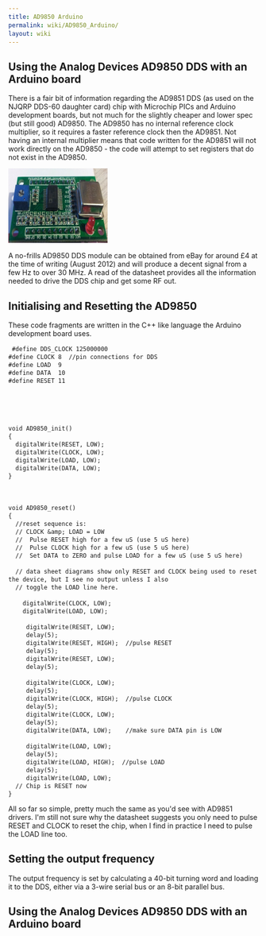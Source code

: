 ```yaml
---
title: AD9850 Arduino
permalink: wiki/AD9850_Arduino/
layout: wiki
---
```


Using the Analog Devices AD9850 DDS with an Arduino board
---------------------------------------------------------

There is a fair bit of information regarding the AD9851 DDS (as used on
the NJQRP DDS-60 daughter card) chip with Microchip PICs and Arduino
development boards, but not much for the slightly cheaper and lower spec
(but still good) AD9850. The AD9850 has no internal reference clock
multiplier, so it requires a faster reference clock then the AD9851. Not
having an internal multiplier means that code written for the AD9851
will not work directly on the AD9850 - the code will attempt to set
registers that do not exist in the AD9850.

<img src="Ebay-dds.png" title="Cheap AD9850 DDS module from eBay" alt="Cheap AD9850 DDS module from eBay" width="200" height="150" />

A no-frills AD9850 DDS module can be obtained from eBay for around £4 at
the time of writing (August 2012) and will produce a decent signal from
a few Hz to over 30 MHz. A read of the datasheet provides all the
information needed to drive the DDS chip and get some RF out.

Initialising and Resetting the AD9850
-------------------------------------

These code fragments are written in the C++ like language the Arduino
development board uses.

     #define DDS_CLOCK 125000000
    #define CLOCK 8  //pin connections for DDS
    #define LOAD  9 
    #define DATA  10
    #define RESET 11





    void AD9850_init()
    {
      digitalWrite(RESET, LOW);
      digitalWrite(CLOCK, LOW);
      digitalWrite(LOAD, LOW);
      digitalWrite(DATA, LOW);
    }



    void AD9850_reset()
    {
      //reset sequence is:
      // CLOCK &amp; LOAD = LOW
      //  Pulse RESET high for a few uS (use 5 uS here)
      //  Pulse CLOCK high for a few uS (use 5 uS here)
      //  Set DATA to ZERO and pulse LOAD for a few uS (use 5 uS here)
      
      // data sheet diagrams show only RESET and CLOCK being used to reset the device, but I see no output unless I also
      // toggle the LOAD line here.
      
        digitalWrite(CLOCK, LOW);
        digitalWrite(LOAD, LOW);
        
         digitalWrite(RESET, LOW);
         delay(5);
         digitalWrite(RESET, HIGH);  //pulse RESET
         delay(5);
         digitalWrite(RESET, LOW);
         delay(5);
         
         digitalWrite(CLOCK, LOW);
         delay(5);
         digitalWrite(CLOCK, HIGH);  //pulse CLOCK
         delay(5);
         digitalWrite(CLOCK, LOW);
         delay(5);
         digitalWrite(DATA, LOW);    //make sure DATA pin is LOW
         
         digitalWrite(LOAD, LOW);
         delay(5);
         digitalWrite(LOAD, HIGH);  //pulse LOAD
         delay(5);
         digitalWrite(LOAD, LOW);
      // Chip is RESET now
    }

All so far so simple, pretty much the same as you'd see with AD9851
drivers. I'm still not sure why the datasheet suggests you only need to
pulse RESET and CLOCK to reset the chip, when I find in practice I need
to pulse the LOAD line too.  

Setting the output frequency
----------------------------

The output frequency is set by calculating a 40-bit turning word and
loading it to the DDS, either via a 3-wire serial bus or an 8-bit
parallel bus.

Using the Analog Devices AD9850 DDS with an Arduino board
---------------------------------------------------------
